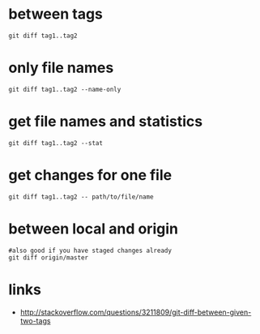 # between tags

```
git diff tag1..tag2
```

# only file names

```
git diff tag1..tag2 --name-only

```

# get file names and statistics

```
git diff tag1..tag2 --stat
```

# get changes for one file

```
git diff tag1..tag2 -- path/to/file/name
```

# between local and origin

```
#also good if you have staged changes already
git diff origin/master
```

# links

* http://stackoverflow.com/questions/3211809/git-diff-between-given-two-tags
